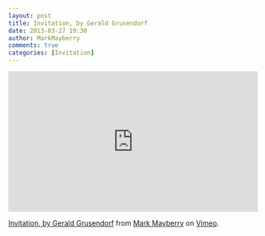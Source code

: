 ```yaml
---
layout: post
title: Invitation, by Gerald Grusendorf
date: 2013-03-27 19:30
author: MarkMayberry
comments: true
categories: [Invitation]
---
```

<iframe src="http://player.vimeo.com/video/64401523" width="500" height="281" frameborder="0" webkitAllowFullScreen mozallowfullscreen allowFullScreen></iframe> <p><a href="http://vimeo.com/64401523">Invitation, by Gerald Grusendorf</a> from <a href="http://vimeo.com/ascoc">Mark Mayberry</a> on <a href="http://vimeo.com">Vimeo</a>.</p>
